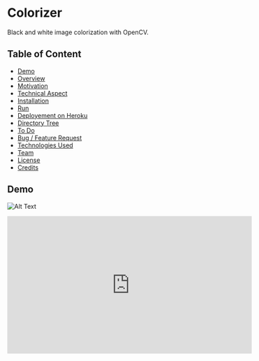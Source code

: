 # Colorizer
Black and white image colorization with OpenCV.
## Table of Content
  * [Demo](#demo)
  * [Overview](#overview)
  * [Motivation](#motivation)
  * [Technical Aspect](#technical-aspect)
  * [Installation](#installation)
  * [Run](#run)
  * [Deployement on Heroku](#deployement-on-heroku)
  * [Directory Tree](#directory-tree)
  * [To Do](#to-do)
  * [Bug / Feature Request](#bug---feature-request)
  * [Technologies Used](#technologies-used)
  * [Team](#team)
  * [License](#license)
  * [Credits](#credits)
## Demo
![Alt Text](https://j.gifs.com/p8Mxk2.gif)

<iframe width="560" height="315" src="https://www.youtube.com/embed/iuJDhFRDx9M" frameborder="0" allow="accelerometer; autoplay; clipboard-write; encrypted-media; gyroscope; picture-in-picture" allowfullscreen></iframe>

